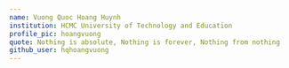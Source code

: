 ```yaml
---
name: Vuong Quoc Hoang Huynh
institution: HCMC University of Technology and Education
profile_pic: hoangvuong 
quote: Nothing is absolute, Nothing is forever, Nothing from nothing
github_user: hqhoangvuong
---
```

